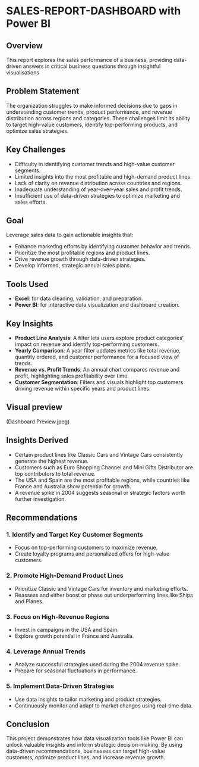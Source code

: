 # SALES-REPORT-DASHBOARD with Power BI

## Overview 
This report explores the sales performance of a business, providing data-driven answers in critical business questions through insightful visualisations

## Problem Statement
The organization struggles to make informed decisions due to gaps in understanding customer trends, product performance, and revenue distribution across regions and categories. These challenges limit its ability to target high-value customers, identify top-performing products, and optimize sales strategies.

## Key Challenges
- Difficulty in identifying customer trends and high-value customer segments.
- Limited insights into the most profitable and high-demand product lines.
- Lack of clarity on revenue distribution across countries and regions.
- Inadequate understanding of year-over-year sales and profit trends.
- Insufficient use of data-driven strategies to optimize marketing and sales efforts.

## Goal
Leverage sales data to gain actionable insights that:
- Enhance marketing efforts by identifying customer behavior and trends.
- Prioritize the most profitable regions and product lines.
- Drive revenue growth through data-driven strategies.
- Develop informed, strategic annual sales plans.

## Tools Used
- **Excel**: for data cleaning, validation, and preparation.
- **Power BI**: for interactive data visualization and dashboard creation.

## Key Insights
- **Product Line Analysis**: A filter lets users explore product categories’ impact on revenue and identify top-performing customers.
- **Yearly Comparison**: A year filter updates metrics like total revenue, quantity ordered, and customer performance for a focused view of trends.
- **Revenue vs. Profit Trends**: An annual chart compares revenue and profit, highlighting sales profitability over time.
- **Customer Segmentation**: Filters and visuals highlight top customers driving revenue within specific years and product lines.

## Visual preview
(Dashboard Preview.jpeg)
## Insights Derived
- Certain product lines like Classic Cars and Vintage Cars consistently generate the highest revenue.
- Customers such as Euro Shopping Channel and Mini Gifts Distributor are top contributors to total revenue.
- The USA and Spain are the most profitable regions, while countries like France and Australia show potential for growth.
- A revenue spike in 2004 suggests seasonal or strategic factors worth further investigation.

## Recommendations
### 1. Identify and Target Key Customer Segments
- Focus on top-performing customers to maximize revenue.
- Create loyalty programs and personalized offers for high-value customers.

### 2. Promote High-Demand Product Lines
- Prioritize Classic and Vintage Cars for inventory and marketing efforts.
- Reassess and either boost or phase out underperforming lines like Ships and Planes.

### 3. Focus on High-Revenue Regions
- Invest in campaigns in the USA and Spain.
- Explore growth potential in France and Australia.

### 4. Leverage Annual Trends
- Analyze successful strategies used during the 2004 revenue spike.
- Prepare for seasonal fluctuations in performance.

### 5. Implement Data-Driven Strategies
- Use data insights to tailor marketing and product strategies.
- Continuously monitor and adapt to market changes using real-time data.

## Conclusion
This project demonstrates how data visualization tools like Power BI can unlock valuable insights and inform strategic decision-making. By using data-driven recommendations, businesses can target high-value customers, optimize product lines, and increase revenue growth.
